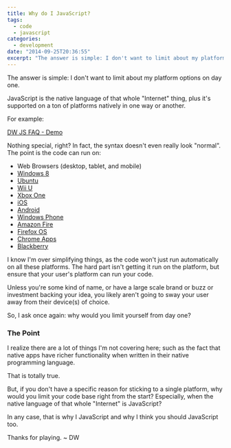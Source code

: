 ```yaml
---
title: Why do I JavaScript?
tags:
  - code
  - javascript
categories:
  - development
date: "2014-09-25T20:36:55"
excerpt: "The answer is simple: I don't want to limit about my platform options on day one."
---
```


The answer is simple: I don't want to limit about my platform options on day one.

JavaScript is the native language of that whole "Internet" thing, plus it's supported on a ton of platforms natively in one way or another.

For example:

[DW JS FAQ - Demo](http://jsbin.com/gevur/4/embed?js,console)<script src="http://static.jsbin.com/js/embed.js"></script>

Nothing special, right? In fact, the syntax doesn't even really look "normal". The point is the code can run on:

*   Web Browsers (desktop, tablet, and mobile)
*   [Windows 8](http://msdn.microsoft.com/en-ca/library/windows/apps/br211385.aspx)
*   [Ubuntu](http://developer.ubuntu.com/apps/html-5/)
*   [Wii U](https://wiiu-developers.nintendo.com/)
*   [Xbox One](http://channel9.msdn.com/Events/Build/2014/2-647)
*   [iOS](http://cordova.apache.org/docs/en/3.5.0/guide_platforms_ios_index.md.html#iOS%20Platform%20Guide)
*   [Android](http://cordova.apache.org/docs/en/3.5.0/guide_platforms_android_index.md.html#Android%20Platform%20Guide)
*   [Windows Phone](http://blogs.msdn.com/b/davrous/archive/2014/05/12/creating-a-html5-phone-tablet-amp-pc-game-using-the-universal-apps-project-for-windows-stores.aspx)
*   [Amazon Fire](https://developer.amazon.com/public/solutions/platforms/webapps)
*   [Firefox OS](https://developer.mozilla.org/en-US/Apps)
*   [Chrome Apps](https://developer.chrome.com/apps/about_apps)
*   [Blackberry](http://developer.blackberry.com/html5/)

I know I'm over simplifying things, as the code won't just run automatically on all these platforms. The hard part isn't getting it run on the platform, but ensure that your user's platform can run your code.

Unless you're some kind of name, or have a large scale brand or buzz or investment backing your idea, you likely aren't going to sway your user away from their device(s) of choice.

So, I ask once again: why would you limit yourself from day one?

### The Point

I realize there are a lot of things I'm not covering here; such as the fact that native apps have richer functionality when written in their native programming language.

That is totally true. 

But, if you don't have a specific reason for sticking to a single platform, why would you limit your code base right from the start? Especially, when the native language of that whole "Internet" is JavaScript?

In any case, that is why I JavaScript and why I think you should JavaScript too.

Thanks for playing. ~ DW